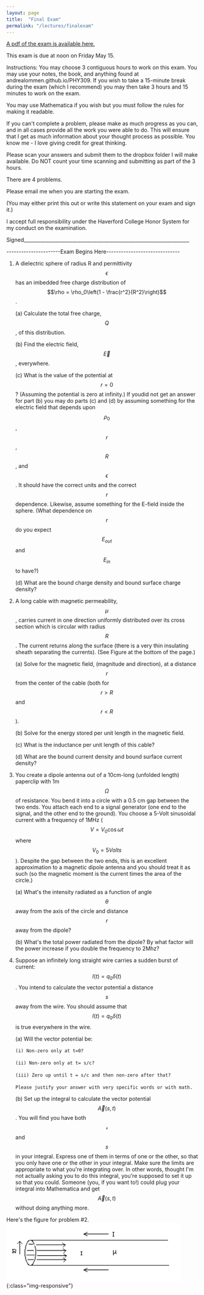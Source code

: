 ```yaml
---
layout: page
title:  "Final Exam"
permalink: "/lectures/finalexam"
---
```


[A pdf of the exam is available here.](finalexam.pdf)

This exam is due at noon on Friday May 15.

Instructions: 
You may choose 3 contiguous hours to work on this exam.  You may use your notes, the book, and anything found at andrealommen.github.io/PHY309.  If you wish to take a 15-minute break during the exam (which I recommend) you may then take 3 hours and 15 minutes to work on the exam.

You may use Mathematica if you wish but you must follow the rules for making it readable.

If you can't complete a problem, please make as much progress as you can, and in 
all cases provide all the
work you were able to do.  This will ensure that I get as much information about
your thought process as possible. You know me - I love giving credit for great thinking. 

Please scan your answers and submit them to the dropbox folder I will make available.  Do NOT count your time scanning and submitting as part of the 3 hours.

There are 4 problems.  

Please email me when you are starting the exam.

(You may either print this out or write this statement on your exam and sign
it.)

I accept full responsibility under the Haverford College Honor System for my conduct on the examination.


Signed____________________________________________________________________

----------------------Exam Begins Here------------------------------


1.	A dielectric sphere of radius R and permittivity $$\epsilon$$ has an imbedded free charge distribution of $$\rho = \rho_0\left(1 - \frac{r^2}{R^2}\right)$$.
 
	(a)	Calculate the total free charge, $$Q$$, of this distribution.

	(b)	Find the electric field, $$\vec{E}$$ , everywhere.

	(c)	What is the value of the potential at $$r = 0$$? (Assuming the potential is zero at infinity.) If youdid not get an answer for part (b) you may do parts (c) and (d) by assuming something for the
electric field that depends upon $$\rho_0$$, $$r$$, $$R$$, and $$\epsilon$$.  It should have the correct units
and the correct $$r$$ dependence.  Likewise, assume something for the E-field inside the sphere.  (What
dependence on $$r$$ do you expect $$E_{out}$$ and $$E_{in}$$ to have?)

	(d)	What are the bound charge density and bound surface charge density?

2.	A long cable with magnetic permeability, $$\mu$$, carries current in one direction uniformly distributed over its cross section which is circular with radius $$R$$. The current returns along the surface (there is a very thin insulating sheath separating the currents). (See Figure at the bottom of the page.)
 
	(a)	Solve for the magnetic field,   (magnitude and direction), at a distance $$r$$ from the center of the cable (both for $$r > R$$ and $$r < R$$).

	(b)	Solve for the energy stored per unit length in the magnetic field.

	(c)	What is the inductance per unit length of this cable?

	(d)	What are the bound current density and bound surface current density?

 
3. 	You create a dipole antenna out of a 10cm-long (unfolded length) paperclip with 1m$$\Omega$$ of resistance. You bend it into a circle with a 0.5 cm gap between the two ends.  You attach each end to a signal generator (one end to the signal, and the other end to the ground).  You choose a 5-Volt sinusoidal current with a frequency of 1MHz ($$V = V_0\cos \omega t$$ where $$V_0 = 5 Volts$$).  Despite the gap between the two ends, this is an excellent approximation to a magnetic dipole antenna and you should treat it as such (so the magnetic moment is the current times the area of
the circle.)

	(a) 	What's the intensity radiated as a function of angle $$\theta$$ away from the axis of the circle and
distance $$r$$ away from the dipole?

	(b) 	What's the total power radiated from the dipole?  By what factor will the power increase if you double the frequency to 2Mhz?

4. 	Suppose an infinitely long straight wire carries a sudden burst of current:  $$I(t) = q_0\delta(t)$$.  You intend to calculate the vector potential
a distance $$s$$ away from the wire.   You should assume that $$I(t) = q_0\delta(t)$$ is true everywhere in the wire.

	(a) Will the vector potential be:

		(i) Non-zero only at t=0?

		(ii) Non-zero only at t= s/c?

		(iii) Zero up until t = s/c and then non-zero after that?

		Please justify your answer with very specific words or with math.

	(b) Set up the integral to calculate the vector potential $$\vec{A}(s,t)$$.  You will find you have both $$\mathscr{r}$$ and $$s$$ in your 
integral. Express one of them in terms of one or the other, so that you only
have one or the other in your integral.  Make sure the limits are appropriate to what you're integrating over.  In other words, thought I'm not 
actually asking you to do this integral, you're supposed to set it up so 
that you could. Someone (you, if you want to!) could plug your integral 
into Mathematica and get $$\vec{A}(s,t)$$ without doing anything more. 

Here's the figure for problem #2.
![Figure for problem #2](Figures/FinalNumber2.png){:class="img-responsive"}
